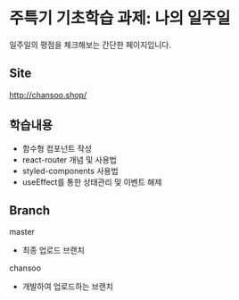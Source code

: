# 주특기 기초학습 과제: 나의 일주일

일주일의 평점을 체크해보는 간단한 페이지입니다.

## Site
http://chansoo.shop/

## 학습내용
- 함수형 컴포넌트 작성
- react-router 개념 및 사용법
- styled-components 사용법
- useEffect를 통한 상태관리 및 이벤트 해제

## Branch
master
- 최종 업로드 브랜치

chansoo
- 개발하여 업로드하는 브랜치
